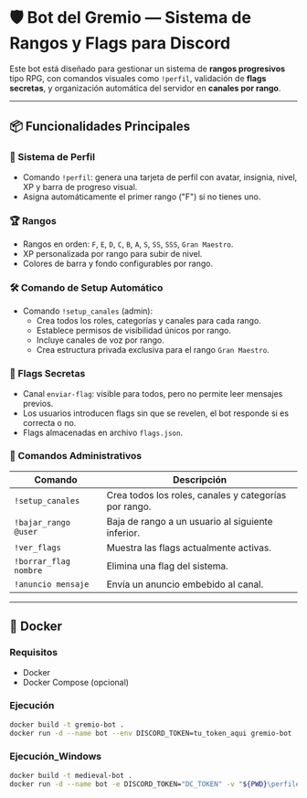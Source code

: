 # 🛡️ Bot del Gremio — Sistema de Rangos y Flags para Discord

Este bot está diseñado para gestionar un sistema de **rangos progresivos** tipo RPG, con comandos visuales como `!perfil`, validación de **flags secretas**, y organización automática del servidor en **canales por rango**.

---

## 📦 Funcionalidades Principales

### 👤 Sistema de Perfil
- Comando `!perfil`: genera una tarjeta de perfil con avatar, insignia, nivel, XP y barra de progreso visual.
- Asigna automáticamente el primer rango ("F") si no tienes uno.

### 🏆 Rangos
- Rangos en orden: `F`, `E`, `D`, `C`, `B`, `A`, `S`, `SS`, `SSS`, `Gran Maestro`.
- XP personalizada por rango para subir de nivel.
- Colores de barra y fondo configurables por rango.

### 🛠️ Comando de Setup Automático
- Comando `!setup_canales` (admin):
  - Crea todos los roles, categorías y canales para cada rango.
  - Establece permisos de visibilidad únicos por rango.
  - Incluye canales de voz por rango.
  - Crea estructura privada exclusiva para el rango `Gran Maestro`.

### 🎯 Flags Secretas
- Canal `enviar-flag`: visible para todos, pero no permite leer mensajes previos.
- Los usuarios introducen flags sin que se revelen, el bot responde si es correcta o no.
- Flags almacenadas en archivo `flags.json`.

### 🔧 Comandos Administrativos

| Comando             | Descripción                                              |
|---------------------|----------------------------------------------------------|
| `!setup_canales`    | Crea todos los roles, canales y categorías por rango.    |
| `!bajar_rango @user`| Baja de rango a un usuario al siguiente inferior.        |
| `!ver_flags`        | Muestra las flags actualmente activas.                   |
| `!borrar_flag nombre`| Elimina una flag del sistema.                           |
| `!anuncio mensaje`  | Envía un anuncio embebido al canal.                      |

---

## 🐳 Docker

### Requisitos
- Docker
- Docker Compose (opcional)

### Ejecución
```bash
docker build -t gremio-bot .
docker run -d --name bot --env DISCORD_TOKEN=tu_token_aqui gremio-bot
```

### Ejecución_Windows
```bash
docker build -t medieval-bot .
docker run -d --name bot -e DISCORD_TOKEN="DC_TOKEN" -v "${PWD}\perfiles.json:/app/perfiles.json" -v "${PWD}\flags.json:/app/flags.json" medieval-bot
```